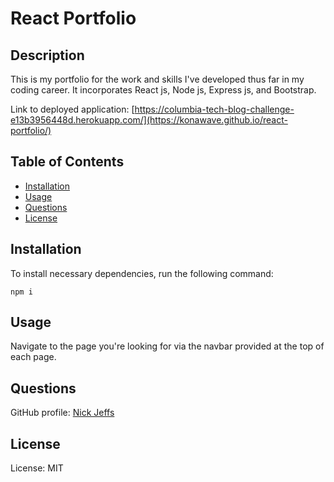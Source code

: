 # React Portfolio

## Description 

This is my portfolio for the work and skills I've developed thus far in my coding career. It incorporates React js, Node js, Express js,  and Bootstrap. 

Link to deployed application: [https://columbia-tech-blog-challenge-e13b3956448d.herokuapp.com/](https://konawave.github.io/react-portfolio/)


## Table of Contents

- [Installation](#installation)
- [Usage](#usage)
- [Questions](#questions)
- [License](#license)

## Installation

To install necessary dependencies, run the following command:

```npm i```

## Usage

Navigate to the page you're looking for via the navbar provided at the top of each page.

## Questions
GitHub profile: [Nick Jeffs](https://github.com/konawave)

## License 
License: MIT
